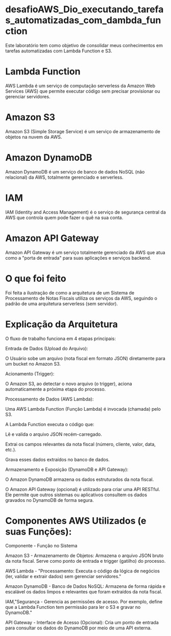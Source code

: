 # desafioAWS_Dio_executando_tarefas_automatizadas_com_dambda_function
Este laboratório tem como objetivo de consolidar meus conhecimentos em tarefas automatizadas com Lambda Function e S3.

# Lambda Function
AWS Lambda é um serviço de computação serverless da Amazon Web Services (AWS) que permite executar código sem precisar provisionar ou gerenciar servidores.

# Amazon S3
Amazon S3 (Simple Storage Service) é um serviço de armazenamento de objetos na nuvem da AWS.

# Amazon DynamoDB
Amazon DynamoDB é um serviço de banco de dados NoSQL (não relacional) da AWS, totalmente gerenciado e serverless.

# IAM
IAM (Identity and Access Management) é o serviço de segurança central da AWS que controla quem pode fazer o quê na sua conta.

# Amazon API Gateway
Amazon API Gateway é um serviço totalmente gerenciado da AWS que atua como a "porta de entrada" para suas aplicações e serviços backend.

# O que foi feito
Foi feita a ilustração de como a arquitetura de um Sistema de Processamento de Notas Fiscais utiliza os serviços da AWS, seguindo o padrão de uma arquitetura serverless (sem servidor).

# Explicação da Arquitetura
O fluxo de trabalho funciona em 4 etapas principais:

Entrada de Dados (Upload do Arquivo):

O Usuário sobe um arquivo (nota fiscal em formato JSON) diretamente para um bucket no Amazon S3.

Acionamento (Trigger):

O Amazon S3, ao detectar o novo arquivo (o trigger), aciona automaticamente a próxima etapa do processo.

Processamento de Dados (AWS Lambda):

Uma AWS Lambda Function (Função Lambda) é invocada (chamada) pelo S3.

A Lambda Function executa o código que:

Lê e valida o arquivo JSON recém-carregado.

Extrai os campos relevantes da nota fiscal (número, cliente, valor, data, etc.).

Grava esses dados extraídos no banco de dados.

Armazenamento e Exposição (DynamoDB e API Gateway):

O Amazon DynamoDB armazena os dados estruturados da nota fiscal.

O Amazon API Gateway (opcional) é utilizado para criar uma API RESTful. Ele permite que outros sistemas ou aplicativos consultem os dados gravados no DynamoDB de forma segura.


# Componentes AWS Utilizados (e suas Funções):
Componente - Função no Sistema

Amazon S3 - Armazenamento de Objetos: Armazena o arquivo JSON bruto da nota fiscal. Serve como ponto de entrada e trigger (gatilho) do processo.

AWS Lambda - "Processamento: Executa o código da lógica de negócios (ler, validar e extrair dados) sem gerenciar servidores."

Amazon DynamoDB - Banco de Dados NoSQL: Armazena de forma rápida e escalável os dados limpos e relevantes que foram extraídos da nota fiscal.

IAM,"Segurança -  Gerencia as permissões de acesso. Por exemplo, define que a Lambda Function tem permissão para ler o S3 e gravar no DynamoDB."

API Gateway - Interface de Acesso (Opcional): Cria um ponto de entrada para consultar os dados do DynamoDB por meio de uma API externa.





